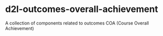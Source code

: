 # d2l-outcomes-overall-achievement

A collection of components related to outcomes COA (Course Overall Achievement)
